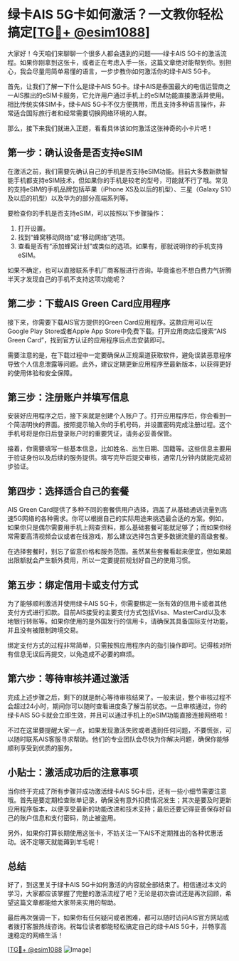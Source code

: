 # 绿卡AIS 5G卡如何激活？一文教你轻松搞定[[TG💪+ @esim1088](https://t.me/s/esim1088)]

大家好！今天咱们来聊聊一个很多人都会遇到的问题——绿卡AIS 5G卡的激活流程。如果你刚拿到这张卡，或者正在考虑入手一张，这篇文章绝对能帮到你。别担心，我会尽量用简单易懂的语言，一步步教你如何激活你的绿卡AIS 5G卡。

首先，让我们了解一下什么是绿卡AIS 5G卡。绿卡AIS是泰国最大的电信运营商之一AIS推出的eSIM卡服务，它允许用户通过手机上的eSIM功能直接激活并使用。相比传统实体SIM卡，绿卡AIS 5G卡不仅方便携带，而且支持多种语言操作，非常适合国际旅行者和经常需要切换网络环境的人群。

那么，接下来我们就进入正题，看看具体该如何激活这张神奇的小卡片吧！

## 第一步：确认设备是否支持eSIM

在激活之前，我们需要先确认自己的手机是否支持eSIM功能。目前大多数新款智能手机都支持eSIM技术，但如果你的手机是较老的型号，可能就不行了哦。常见的支持eSIM的手机品牌包括苹果（iPhone XS及以后的机型）、三星（Galaxy S10及以后的机型）以及华为的部分高端系列等。

要检查你的手机是否支持eSIM，可以按照以下步骤操作：

1. 打开设置。
2. 找到“蜂窝移动网络”或“移动网络”选项。
3. 查看是否有“添加蜂窝计划”或类似的选项。如果有，那就说明你的手机支持eSIM。

如果不确定，也可以直接联系手机厂商客服进行咨询。毕竟谁也不想白费力气折腾半天才发现自己的手机不支持这项功能呢？

## 第二步：下载AIS Green Card应用程序

接下来，你需要下载AIS官方提供的Green Card应用程序。这款应用可以在Google Play Store或者Apple App Store中免费下载。打开应用商店后搜索“AIS Green Card”，找到官方认证的应用程序后点击安装即可。

需要注意的是，在下载过程中一定要确保从正规渠道获取软件，避免误装恶意程序导致个人信息泄露等问题。此外，建议定期更新应用程序至最新版本，以获得更好的使用体验和安全保障。

## 第三步：注册账户并填写信息

安装好应用程序之后，接下来就是创建个人账户了。打开应用程序后，你会看到一个简洁明快的界面。按照提示输入你的手机号码，并设置密码完成注册过程。这个手机号将是你日后登录账户时的重要凭证，请务必妥善保管。

接着，你需要填写一些基本信息，比如姓名、出生日期、国籍等。这些信息主要用于验证身份以及后续的服务提供。填写完毕后提交审核，通常几分钟内就能完成初步验证。

## 第四步：选择适合自己的套餐

AIS Green Card提供了多种不同的套餐供用户选择，涵盖了从基础通话流量到高速5G网络的各种需求。你可以根据自己的实际用途来挑选最合适的方案。例如，如果你只是偶尔需要用手机上网查资料，那么基础套餐可能就足够了；而如果你经常需要高清视频会议或者在线游戏，那么建议选择包含更多数据流量的高级套餐。

在选择套餐时，别忘了留意价格和服务范围。虽然某些套餐看起来便宜，但如果超出限额就会产生额外费用，所以一定要提前规划好自己的使用习惯。

## 第五步：绑定信用卡或支付方式

为了能够顺利激活并使用绿卡AIS 5G卡，你需要绑定一张有效的信用卡或者其他支付方式进行扣款。目前AIS接受的主要支付方式包括Visa、MasterCard以及本地银行转账等。如果你使用的是外国发行的信用卡，请确保其具备国际支付功能，并且没有被限制跨境交易。

绑定支付方式的过程非常简单，只需按照应用程序内的指引操作即可。记得核对所有信息无误后再提交，以免造成不必要的麻烦。

## 第六步：等待审核并通过激活

完成上述步骤之后，剩下的就是耐心等待审核结果了。一般来说，整个审核过程不会超过24小时，期间你可以随时查看进度条了解当前状态。一旦审核通过，你的绿卡AIS 5G卡就会立即生效，并且可以通过手机上的eSIM功能直接连接网络啦！

不过在这里要提醒大家一点，如果发现激活失败或者遇到任何问题，不要慌张，可以随时联系AIS客服寻求帮助。他们的专业团队会尽快为你解决问题，确保你能够顺利享受到优质的服务。

## 小贴士：激活成功后的注意事项

当你终于完成了所有步骤并成功激活绿卡AIS 5G卡后，还有一些小细节需要注意哦。首先是要定期检查账单记录，确保没有意外扣费情况发生；其次是要及时更新应用程序版本，以便享受最新的功能改进和技术支持；最后还要记得妥善保存好自己的账户信息和支付密码，防止被盗用。

另外，如果你打算长期使用这张卡，不妨关注一下AIS不定期推出的各种优惠活动。说不定哪天就能薅到羊毛呢！

## 总结

好了，到这里关于绿卡AIS 5G卡如何激活的内容就全部结束了。相信通过本文的学习，大家都应该掌握了完整的激活流程了吧？无论是初次尝试还是再次回顾，希望这篇文章都能给大家带来实用的帮助。

最后再次强调一下，如果你有任何疑问或者困难，都可以随时访问AIS官方网站或者拨打客服热线咨询。祝每位读者都能轻松搞定自己的绿卡AIS 5G卡，并畅享高速稳定的网络生活！

[[TG💪+ @esim1088](https://t.me/s/esim1088) ![Image](https://i.postimg.cc/4NQfJmqS/Snipaste-2025-05-13-00-14-12.png)]